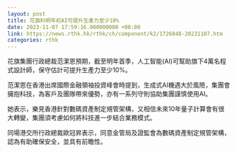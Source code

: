 ```yaml
---
layout: post
title: 花旗料明年初AI可提升生產力至少10%
date: 2023-11-07 17:59:16.000000000 +08:00
link: https://news.rthk.hk/rthk/ch/component/k2/1726848-20231107.htm
categories: rthk
---
```


花旗集團行政總裁范潔恩預期，截至明年首季，人工智能(AI)可幫助旗下4萬名程式設計師，保守估計可提升生產力至少10%。

范潔恩在香港出席國際金融領袖投資峰會時提到，生成式AI機遇大於風險，集團會擁抱科技，為客戶及團隊帶來優勢，亦有一系列守則協助集團謹慎使用AI。

她表示，樂見香港針對數碼資產制定規管架構，又相信未來10年量子計算會有很大轉變，集團須考慮如何將科技進一步結合業務模式。

同場港交所行政總裁歐冠昇表示，同意金管局及證監會為數碼資產制定規管架構，認為有助確保安全，並具有前瞻性。

